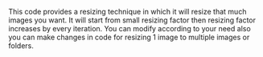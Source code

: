 This code provides a resizing technique in which it will resize that much images you want. It will start from small resizing factor then resizing factor increases by every iteration. You can modify according to your need also you can make changes in code for resizing 1 image to multiple images or folders.
